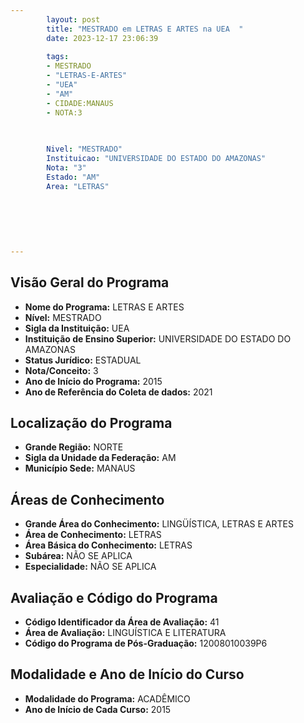 ```yaml
---
        layout: post
        title: "MESTRADO em LETRAS E ARTES na UEA  "
        date: 2023-12-17 23:06:39
     
        tags:
        - MESTRADO
        - "LETRAS-E-ARTES"
        - "UEA"
        - "AM"
        - CIDADE:MANAUS
        - NOTA:3
        
       

        Nivel: "MESTRADO"
        Instituicao: "UNIVERSIDADE DO ESTADO DO AMAZONAS"
        Nota: "3"
        Estado: "AM"
        Area: "LETRAS"
        
        
        
        
        
        
---
```

## Visão Geral do Programa
- **Nome do Programa:** LETRAS E ARTES
- **Nível:** MESTRADO
- **Sigla da Instituição:** UEA
- **Instituição de Ensino Superior:** UNIVERSIDADE DO ESTADO DO AMAZONAS
- **Status Jurídico:** ESTADUAL
- **Nota/Conceito:** 3
- **Ano de Início do Programa:** 2015
- **Ano de Referência do Coleta de dados:** 2021

## Localização do Programa
- **Grande Região:** NORTE
- **Sigla da Unidade da Federação:** AM
- **Município Sede:** MANAUS

## Áreas de Conhecimento
- **Grande Área do Conhecimento:** LINGÜÍSTICA, LETRAS E ARTES
- **Área de Conhecimento:** LETRAS
- **Área Básica do Conhecimento:** LETRAS
- **Subárea:** NÃO SE APLICA
- **Especialidade:** NÃO SE APLICA

## Avaliação e Código do Programa
- **Código Identificador da Área de Avaliação:** 41
- **Área de Avaliação:** LINGUÍSTICA E LITERATURA
- **Código do Programa de Pós-Graduação:** 12008010039P6


## Modalidade e Ano de Início do Curso
- **Modalidade do Programa:** ACADÊMICO
- **Ano de Início de Cada Curso:** 2015

